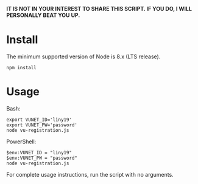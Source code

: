 **IT IS NOT IN YOUR INTEREST TO SHARE THIS SCRIPT. IF YOU DO, I WILL PERSONALLY BEAT YOU UP.**

Install
==

The minimum supported version of Node is 8.x (LTS release).

    npm install

Usage
==

Bash:

    export VUNET_ID='liny19'
    export VUNET_PW='password'
    node vu-registration.js

PowerShell:

    $env:VUNET_ID = "liny19"
    $env:VUNET_PW = "password"
    node vu-registration.js

For complete usage instructions, run the script with no arguments.
